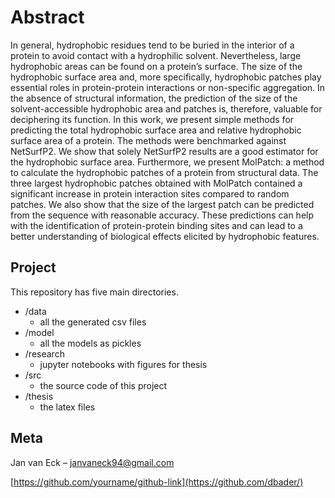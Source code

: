 # Abstract

In general, hydrophobic residues tend to be buried in the interior of a protein to avoid contact with a hydrophilic solvent. Nevertheless, large hydrophobic areas can be found on a protein’s surface. The size of the hydrophobic surface area and, more specifically, hydrophobic patches play essential roles in protein-protein interactions or non-specific aggregation. In the absence of structural information, the prediction of the size of the solvent-accessible hydrophobic area and patches is, therefore, valuable for deciphering its function. In this work, we present simple methods for predicting the total hydrophobic surface area and relative hydrophobic surface area of a protein. The methods were benchmarked against NetSurfP2. We show that solely NetSurfP2 results are a good estimator for the hydrophobic surface area. Furthermore, we present MolPatch: a method to calculate the hydrophobic patches of a protein from structural data. The three largest hydrophobic patches obtained with MolPatch contained a significant increase in protein interaction sites compared to random patches. We also show that the size of the largest patch can be predicted from the sequence with reasonable accuracy. These predictions can help with the identification of protein-protein binding sites and can lead to a better understanding of biological effects elicited by hydrophobic features.

## Project

This repository has five main directories.

* /data
  * all the generated csv files
* /model
  * all the models as pickles
* /research
  * jupyter notebooks with figures for thesis
* /src
  * the source code of this project
* /thesis
  * the latex files

## Meta

Jan van Eck – janvaneck94@gmail.com

[https://github.com/yourname/github-link](https://github.com/dbader/)
